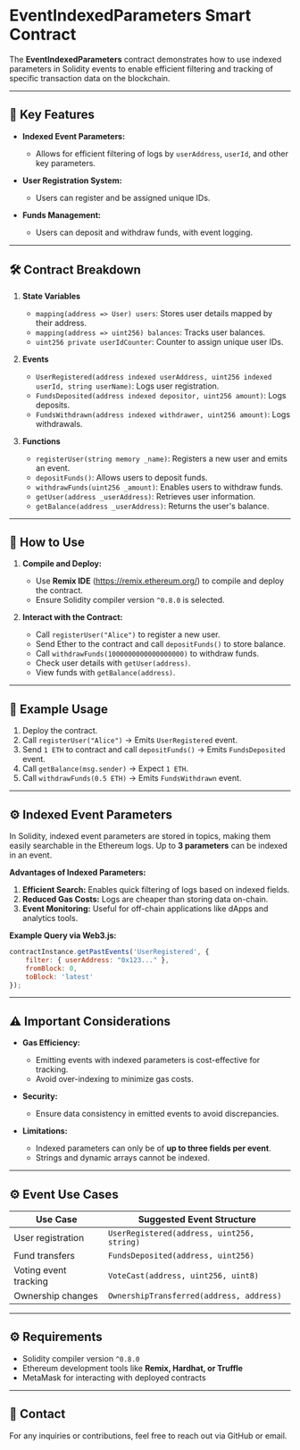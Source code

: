 # EventIndexedParameters Smart Contract

The **EventIndexedParameters** contract demonstrates how to use indexed parameters in Solidity events to enable efficient filtering and tracking of specific transaction data on the blockchain.

---

## 📄 Key Features

- **Indexed Event Parameters:**  
  - Allows for efficient filtering of logs by `userAddress`, `userId`, and other key parameters.

- **User Registration System:**  
  - Users can register and be assigned unique IDs.

- **Funds Management:**  
  - Users can deposit and withdraw funds, with event logging.

---

## 🛠️ Contract Breakdown

1. **State Variables**
   - `mapping(address => User) users`: Stores user details mapped by their address.
   - `mapping(address => uint256) balances`: Tracks user balances.
   - `uint256 private userIdCounter`: Counter to assign unique user IDs.

2. **Events**
   - `UserRegistered(address indexed userAddress, uint256 indexed userId, string userName)`: Logs user registration.
   - `FundsDeposited(address indexed depositor, uint256 amount)`: Logs deposits.
   - `FundsWithdrawn(address indexed withdrawer, uint256 amount)`: Logs withdrawals.

3. **Functions**
   - `registerUser(string memory _name)`: Registers a new user and emits an event.
   - `depositFunds()`: Allows users to deposit funds.
   - `withdrawFunds(uint256 _amount)`: Enables users to withdraw funds.
   - `getUser(address _userAddress)`: Retrieves user information.
   - `getBalance(address _userAddress)`: Returns the user's balance.

---

## 🚀 How to Use

1. **Compile and Deploy:**  
   - Use **Remix IDE** (https://remix.ethereum.org/) to compile and deploy the contract.
   - Ensure Solidity compiler version `^0.8.0` is selected.

2. **Interact with the Contract:**  
   - Call `registerUser("Alice")` to register a new user.  
   - Send Ether to the contract and call `depositFunds()` to store balance.  
   - Call `withdrawFunds(1000000000000000000)` to withdraw funds.  
   - Check user details with `getUser(address)`.  
   - View funds with `getBalance(address)`.

---

## 📌 Example Usage

1. Deploy the contract.  
2. Call `registerUser("Alice")` → Emits `UserRegistered` event.  
3. Send `1 ETH` to contract and call `depositFunds()` → Emits `FundsDeposited` event.  
4. Call `getBalance(msg.sender)` → Expect `1 ETH`.  
5. Call `withdrawFunds(0.5 ETH)` → Emits `FundsWithdrawn` event.  

---

## ⚙️ Indexed Event Parameters

In Solidity, indexed event parameters are stored in topics, making them easily searchable in the Ethereum logs. Up to **3 parameters** can be indexed in an event.

**Advantages of Indexed Parameters:**

1. **Efficient Search:** Enables quick filtering of logs based on indexed fields.
2. **Reduced Gas Costs:** Logs are cheaper than storing data on-chain.
3. **Event Monitoring:** Useful for off-chain applications like dApps and analytics tools.

**Example Query via Web3.js:**
```js
contractInstance.getPastEvents('UserRegistered', {
    filter: { userAddress: "0x123..." }, 
    fromBlock: 0, 
    toBlock: 'latest'
});
```

---

## ⚠️ Important Considerations

- **Gas Efficiency:**  
  - Emitting events with indexed parameters is cost-effective for tracking.
  - Avoid over-indexing to minimize gas costs.

- **Security:**  
  - Ensure data consistency in emitted events to avoid discrepancies.

- **Limitations:**  
  - Indexed parameters can only be of **up to three fields per event**.
  - Strings and dynamic arrays cannot be indexed.

---

## ⚙️ Event Use Cases

| Use Case                | Suggested Event Structure                      |
|-------------------------|------------------------------------------------|
| User registration       | `UserRegistered(address, uint256, string)`     |
| Fund transfers          | `FundsDeposited(address, uint256)`             |
| Voting event tracking   | `VoteCast(address, uint256, uint8)`             |
| Ownership changes       | `OwnershipTransferred(address, address)`       |

---

## ⚙️ Requirements

- Solidity compiler version `^0.8.0`
- Ethereum development tools like **Remix, Hardhat, or Truffle**
- MetaMask for interacting with deployed contracts

---

## 📧 Contact

For any inquiries or contributions, feel free to reach out via GitHub or email.
